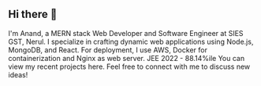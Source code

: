 ## Hi there 👋

<!--
**anand-shete/anand-shete** is a ✨ _special_ ✨ repository because its `README.md` (this file) appears on your GitHub profile.



- 🔭 I’m currently working on ...
- 🌱 I’m currently learning ...
- 👯 I’m looking to collaborate on ...
- 🤔 I’m looking for help with ...
- 💬 Ask me about ...
- 📫 How to reach me: ...
- ⚡ Fun fact: There is no place like 127.0.0.1
--> 

I'm Anand, a MERN stack Web Developer and Software Engineer at SIES GST, Nerul. 
I specialize in crafting dynamic web applications using Node.js, MongoDB, and React. For deployment, I use AWS, Docker for containerization and Nginx as web server.
JEE 2022 - 88.14%ile
You can view my recent projects here. Feel free to connect with me to discuss new ideas!
